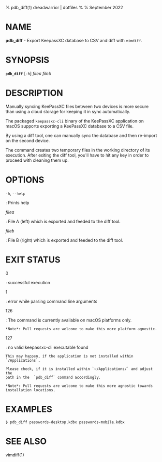 % pdb_diff(1) dreadwarrior | dotfiles
%
% September 2022

# NAME

**pdb_diff** - Export KeepassXC database to CSV and diff with `vimdiff`.

# SYNOPSIS

**`pdb_diff`** \[`-h`] _filea_ _fileb_

# DESCRIPTION

Manually syncing KeePassXC files between two devices is more secure than using a
cloud storage for keeping it in sync automatically.

The packaged `keepassxc-cli` binary of the KeePassXC application on macOS 
supports exporting a KeePassXC database to a CSV file.

By using a diff tool, one can manually sync the database and then re-import on
the second device.

The command creates two temporary files in the working directory of its 
execution. After exiting the diff tool, you'll have to hit any key in order to
proceed with cleaning them up.

# OPTIONS

`-h`, `--help`

:   Prints help

_filea_

:   File A (left) which is exported and feeded to the diff tool.

_fileb_

:   File B (right) which is exported and feeded to the diff tool.

# EXIT STATUS

0

:   successful execution

1

:   error while parsing command line arguments

126

:  The command is currently available on macOS platforms only.

    *Note*: Pull requests are welcome to make this more platform agnostic.

127

:   no valid keepassxc-cli executable found

    This may happen, if the application is not installed within `/Applications`.

    Please check, if it is installed within `~/Applications/` and adjust the
    path in the  `pdb_diff` command accordingly.

    *Note*: Pull requests are welcome to make this more agnostic towards 
    installation locations.
    

# EXAMPLES

    $ pdb_diff passwords-desktop.kdbx passwords-mobile.kdbx

# SEE ALSO

vimdiff(1)

